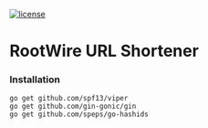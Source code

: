 [![license](http://img.shields.io/badge/license-MIT-red.svg?style=flat)](https://raw.githubusercontent.com/bramz/rwshurl/master/LICENSE)

# RootWire URL Shortener

### Installation
```
go get github.com/spf13/viper
go get github.com/gin-gonic/gin
go get github.com/speps/go-hashids
```
